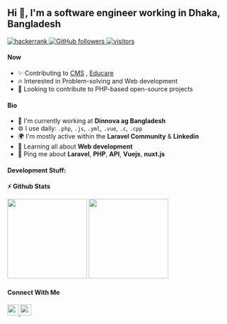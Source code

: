 ## Hi 👋, I'm a software engineer working in Dhaka, Bangladesh

<p align="left">
  <a href="https://www.hackerrank.com/abdullahzahidjoy">
    <img src="https://img.shields.io/badge/HackerRank-abdullahzahidjoy-success" alt="hackerrank" />
  </a>
  
  <a href="https://github.com/joy2362?tab=followers">
    <img alt="GitHub followers" src="https://img.shields.io/github/followers/joy2362?color=blue">
  </a>
  <a href="https://github.com/joy2362/">
    <img src="https://komarev.com/ghpvc/?username=joy2362" alt="visitors" />
  </a>
</p>

#### Now

- ✨ Contributing to [CMS](https://github.com/joy2362/cms2) , [Educare](https://github.com/joy2362/educare_coching_center)
- :fire: Interested in Problem-solving and Web development
- :calendar: Looking to contribute to PHP-based open-source projects 

#### Bio

- 🏢 I'm currently working at **Dinnova ag Bangladesh**
- ⚙️ I use daily: `.php`, `.js`, `.yml`, `.vue`, `.c`, `.cpp`
- 🌍 I'm mostly active within the **Laravel Community** & **Linkedin**
- 🌱 Learning all about **Web development**
- 💬 Ping me about **Laravel**, **PHP**, **API**, **Vuejs**, **nuxt.js**


#### Development Stuff:

<b>⚡ Github Stats</b>
<p float="left">
<img height="180em" src="https://github-readme-stats.vercel.app/api?username=joy2362&show_icons=true&hide_border=true&&count_private=true&include_all_commits=true" /> 
<img height="180em" src="https://github-readme-stats.vercel.app/api/top-langs/?username=joy2362&show_icons=true&hide_border=true&layout=compact&langs_count=8"/>
</p>


#### Connect With Me

<p left="center">
<a href="https://www.linkedin.com/in/azahidjoy/">
  <img src="https://img.shields.io/badge/linkedin-%230077B5.svg?&style=for-the-badge&logo=linkedin&logoColor=white" height=25>
</a> 
<a href="https://www.facebook.com/azahidjoy/">
  <img src="https://img.shields.io/badge/Facebook-1877F2?style=for-the-badge&logo=facebook&logoColor=white" height=25>
</a>
</p>

<!---
joy2362/joy2362 is a ✨ special ✨ repository because its `README.md` (this file) appears on your GitHub profile.
You can click the Preview link to take a look at your changes.
--->
